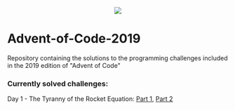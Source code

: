 <p align="center">
 <img src=http://www.brianbunke.com/images/aoc2017.png>
</p>

# Advent-of-Code-2019
Repository containing the solutions to the programming challenges included in the 2019 edition of "Advent of Code"

### Currently solved challenges:

Day 1 - The Tyranny of the Rocket Equation: [Part 1](https://github.com/AlexGascon/Advent-of-Code/blob/master/2019/elixir_aoc/lib/day_01/part_1.exs), [Part 2](https://github.com/AlexGascon/Advent-of-Code/blob/master/2019/elixir_aoc/lib/day_01/part_2.exs)
